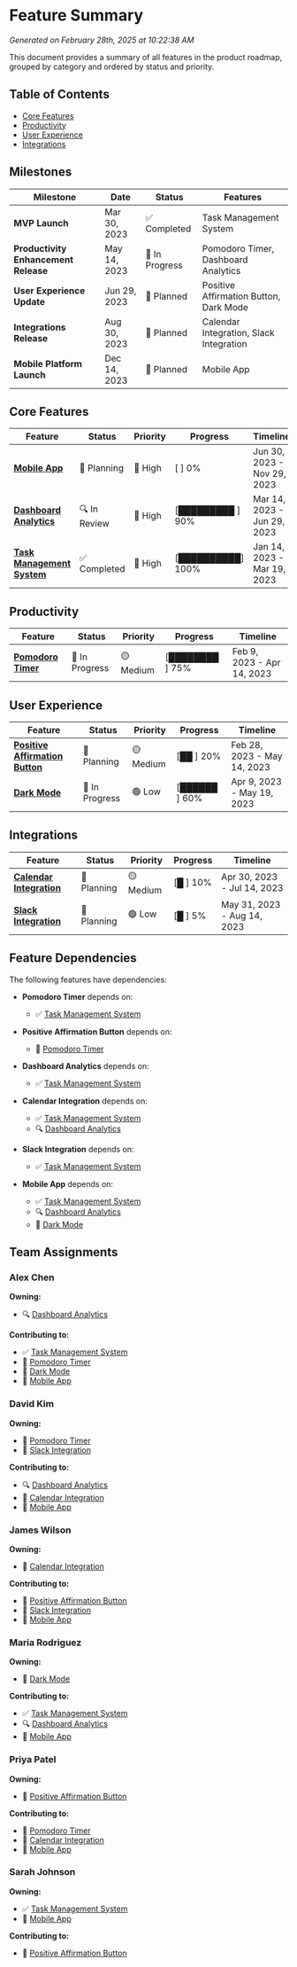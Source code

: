 # Feature Summary

*Generated on February 28th, 2025 at 10:22:38 AM*

This document provides a summary of all features in the product roadmap, grouped by category and ordered by status and priority.

## Table of Contents

- [Core Features](#core-features)
- [Productivity](#productivity)
- [User Experience](#user-experience)
- [Integrations](#integrations)

## Milestones

| Milestone | Date | Status | Features |
|-----------|------|--------|----------|
| **MVP Launch** | Mar 30, 2023 | ✅ Completed | Task Management System |
| **Productivity Enhancement Release** | May 14, 2023 | 🔄 In Progress | Pomodoro Timer, Dashboard Analytics |
| **User Experience Update** | Jun 29, 2023 | 📅 Planned | Positive Affirmation Button, Dark Mode |
| **Integrations Release** | Aug 30, 2023 | 📅 Planned | Calendar Integration, Slack Integration |
| **Mobile Platform Launch** | Dec 14, 2023 | 📅 Planned | Mobile App |

## Core Features

| Feature | Status | Priority | Progress | Timeline |
|---------|--------|----------|----------|----------|
| **[Mobile App](/documentation/product-requirements/features/mobile-app/prd.md)** | 📅 Planning | 🔴 High | [          ] 0% | Jun 30, 2023 - Nov 29, 2023 |
| **[Dashboard Analytics](/documentation/product-requirements/features/dashboard-analytics/prd.md)** | 🔍 In Review | 🔴 High | [█████████ ] 90% | Mar 14, 2023 - Jun 29, 2023 |
| **[Task Management System](/documentation/product-requirements/features/task-management/prd.md)** | ✅ Completed | 🔴 High | [██████████] 100% | Jan 14, 2023 - Mar 19, 2023 |

## Productivity

| Feature | Status | Priority | Progress | Timeline |
|---------|--------|----------|----------|----------|
| **[Pomodoro Timer](/documentation/product-requirements/features/pomodoro-timer/prd.md)** | 🔄 In Progress | 🟡 Medium | [████████  ] 75% | Feb 9, 2023 - Apr 14, 2023 |

## User Experience

| Feature | Status | Priority | Progress | Timeline |
|---------|--------|----------|----------|----------|
| **[Positive Affirmation Button](/documentation/product-requirements/features/2025-02-28-pomodoro-affirmation/prd.md)** | 📅 Planning | 🟡 Medium | [██        ] 20% | Feb 28, 2023 - May 14, 2023 |
| **[Dark Mode](/documentation/product-requirements/features/dark-mode/prd.md)** | 🔄 In Progress | 🟢 Low | [██████    ] 60% | Apr 9, 2023 - May 19, 2023 |

## Integrations

| Feature | Status | Priority | Progress | Timeline |
|---------|--------|----------|----------|----------|
| **[Calendar Integration](/documentation/product-requirements/features/calendar-integration/prd.md)** | 📅 Planning | 🟡 Medium | [█         ] 10% | Apr 30, 2023 - Jul 14, 2023 |
| **[Slack Integration](/documentation/product-requirements/features/slack-integration/prd.md)** | 📅 Planning | 🟢 Low | [█         ] 5% | May 31, 2023 - Aug 14, 2023 |

## Feature Dependencies

The following features have dependencies:

- **Pomodoro Timer** depends on:
  - ✅ [Task Management System](/documentation/product-requirements/features/task-management/prd.md)

- **Positive Affirmation Button** depends on:
  - 🔄 [Pomodoro Timer](/documentation/product-requirements/features/pomodoro-timer/prd.md)

- **Dashboard Analytics** depends on:
  - ✅ [Task Management System](/documentation/product-requirements/features/task-management/prd.md)

- **Calendar Integration** depends on:
  - ✅ [Task Management System](/documentation/product-requirements/features/task-management/prd.md)
  - 🔍 [Dashboard Analytics](/documentation/product-requirements/features/dashboard-analytics/prd.md)

- **Slack Integration** depends on:
  - ✅ [Task Management System](/documentation/product-requirements/features/task-management/prd.md)

- **Mobile App** depends on:
  - ✅ [Task Management System](/documentation/product-requirements/features/task-management/prd.md)
  - 🔍 [Dashboard Analytics](/documentation/product-requirements/features/dashboard-analytics/prd.md)
  - 🔄 [Dark Mode](/documentation/product-requirements/features/dark-mode/prd.md)

## Team Assignments

### Alex Chen

**Owning:**

- 🔍 [Dashboard Analytics](/documentation/product-requirements/features/dashboard-analytics/prd.md)

**Contributing to:**

- ✅ [Task Management System](/documentation/product-requirements/features/task-management/prd.md)
- 🔄 [Pomodoro Timer](/documentation/product-requirements/features/pomodoro-timer/prd.md)
- 🔄 [Dark Mode](/documentation/product-requirements/features/dark-mode/prd.md)
- 📅 [Mobile App](/documentation/product-requirements/features/mobile-app/prd.md)

### David Kim

**Owning:**

- 🔄 [Pomodoro Timer](/documentation/product-requirements/features/pomodoro-timer/prd.md)
- 📅 [Slack Integration](/documentation/product-requirements/features/slack-integration/prd.md)

**Contributing to:**

- 🔍 [Dashboard Analytics](/documentation/product-requirements/features/dashboard-analytics/prd.md)
- 📅 [Calendar Integration](/documentation/product-requirements/features/calendar-integration/prd.md)
- 📅 [Mobile App](/documentation/product-requirements/features/mobile-app/prd.md)

### James Wilson

**Owning:**

- 📅 [Calendar Integration](/documentation/product-requirements/features/calendar-integration/prd.md)

**Contributing to:**

- 📅 [Positive Affirmation Button](/documentation/product-requirements/features/2025-02-28-pomodoro-affirmation/prd.md)
- 📅 [Slack Integration](/documentation/product-requirements/features/slack-integration/prd.md)
- 📅 [Mobile App](/documentation/product-requirements/features/mobile-app/prd.md)

### Maria Rodriguez

**Owning:**

- 🔄 [Dark Mode](/documentation/product-requirements/features/dark-mode/prd.md)

**Contributing to:**

- ✅ [Task Management System](/documentation/product-requirements/features/task-management/prd.md)
- 🔍 [Dashboard Analytics](/documentation/product-requirements/features/dashboard-analytics/prd.md)
- 📅 [Mobile App](/documentation/product-requirements/features/mobile-app/prd.md)

### Priya Patel

**Owning:**

- 📅 [Positive Affirmation Button](/documentation/product-requirements/features/2025-02-28-pomodoro-affirmation/prd.md)

**Contributing to:**

- 🔄 [Pomodoro Timer](/documentation/product-requirements/features/pomodoro-timer/prd.md)
- 📅 [Calendar Integration](/documentation/product-requirements/features/calendar-integration/prd.md)
- 📅 [Mobile App](/documentation/product-requirements/features/mobile-app/prd.md)

### Sarah Johnson

**Owning:**

- ✅ [Task Management System](/documentation/product-requirements/features/task-management/prd.md)
- 📅 [Mobile App](/documentation/product-requirements/features/mobile-app/prd.md)

**Contributing to:**

- 📅 [Positive Affirmation Button](/documentation/product-requirements/features/2025-02-28-pomodoro-affirmation/prd.md)

